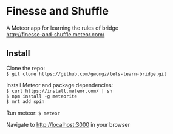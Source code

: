 Finesse and Shuffle
==================== 
A Meteor app for learning the rules of bridge   
http://finesse-and-shuffle.meteor.com/ 

Install
-------
Clone the repo:   
```$ git clone https://github.com/gwongz/lets-learn-bridge.git```

Install Meteor and package dependencies:   
```$ curl https://install.meteor.com/ | sh```   
```$ npm install -g meteorite```   
```$ mrt add spin```     

Run meteor:
```$ meteor```      

Navigate to [http://localhost:3000](http://localhost:3000) in your browser


